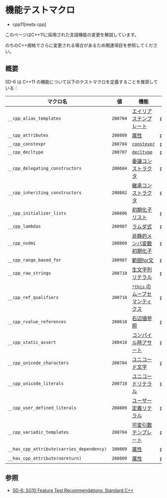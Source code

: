 # 機能テストマクロ
* cpp11[meta cpp]

<!-- start lang caution -->

このページはC++11に採用された言語機能の変更を解説しています。

のちのC++規格でさらに変更される場合があるため関連項目を参照してください。

<!-- last lang caution -->

## 概要

SD-6 は C++11 の機能について以下のテストマクロを定義することを推奨している：

| マクロ名 | 値 | 機能 | ヘッダ |
|----------|----|------|--------|
| `__cpp_alias_templates`                   | `200704` | [エイリアステンプレート](alias_templates.md)     | predefined |
| `__cpp_attributes`                        | `200809` | [属性](attributes.md)                            | predefined |
| `__cpp_constexpr`                         | `200704` | [`constexpr`](constexpr.md)                      | predefined |
| `__cpp_decltype`                          | `200707` | [`decltype`](decltype.md)                        | predefined |
| `__cpp_delegating_constructors`           | `200604` | [委譲コンストラクタ](delegating_constructors.md) | predefined |
| `__cpp_inheriting_constructors`           | `200802` | [継承コンストラクタ](inheriting_constructors.md) | predefined |
| `__cpp_initializer_lists`                 | `200806` | [初期化子リスト](initializer_lists.md)           | predefined |
| `__cpp_lambdas`                           | `200907` | [ラムダ式](lambda_expressions.md)                | predefined |
| `__cpp_nsdmi`                             | `200809` | [非静的メンバ変数初期化子](non_static_data_member_initializers.md) | predefined |
| `__cpp_range_based_for`                   | `200907` | [範囲for文](range_based_for.md)                  | predefined |
| `__cpp_raw_strings`                       | `200710` | [生文字列リテラル](raw_string_literals.md)       | predefined |
| `__cpp_ref_qualifiers`                    | `200710` | [`*this` のムーブセマンティクス](ref_qualifier_for_this.md) | predefined |
| `__cpp_rvalue_references`                 | `200610` | [右辺値参照](rvalue_ref_and_move_semantics.md)   | predefined |
| `__cpp_static_assert`                     | `200410` | [コンパイル時アサート](static_assert.md)         | predefined |
| `__cpp_unicode_characters`                | `200704` | [ユニコード文字](char16_32.md)                   | predefined |
| `__cpp_unicode_literals`                  | `200710` | [ユニコードリテラル](char16_32.md)               | predefined |
| `__cpp_user_defined_literals`             | `200809` | [ユーザー定義リテラル](user_defined_literals.md) | predefined |
| `__cpp_variadic_templates`                | `200704` | [可変引数テンプレート](variadic_templates.md)    | predefined |
| `__has_cpp_attribute(carries_dependency)` | `200809` | [属性](attributes.md#carries_dependency)         | predefined |
| `__has_cpp_attribute(noreturn)`           | `200809` | [属性](attributes.md#noreturn)                   | predefined |

## 参照
- [SD-6: SG10 Feature Test Recommendations: Standard C++](https://isocpp.org/std/standing-documents/sd-6-sg10-feature-test-recommendations#recs.cpp11)